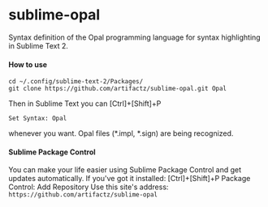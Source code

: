sublime-opal
============

Syntax definition of the Opal programming language for syntax highlighting in Sublime Text 2.

#### How to use
```
cd ~/.config/sublime-text-2/Packages/
git clone https://github.com/artifactz/sublime-opal.git Opal
```
Then in Sublime Text you can [Ctrl]+[Shift]+P
```
Set Syntax: Opal
```
whenever you want. Opal files (*.impl, *.sign) are being recognized.

#### Sublime Package Control
You can make your life easier using Sublime Package Control and get updates automatically.
If you've got it installed:
[Ctrl]+[Shift]+P Package Control: Add Repository
Use this site's address: `https://github.com/artifactz/sublime-opal`
